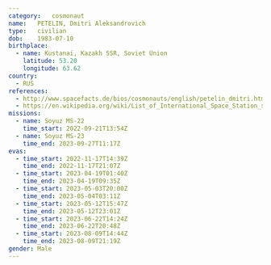 ```yaml
---
category:	cosmonaut
name:	PETELIN, Dmitri Aleksandrovich
type:	civilian
dob:	1983-07-10
birthplace:
  - name: Kustanai, Kazakh SSR, Soviet Union
    latitude: 53.20
    longitude: 63.62
country:
  - RUS
references:
  - http://www.spacefacts.de/bios/cosmonauts/english/petelin_dmitri.htm
  - https://en.wikipedia.org/wiki/List_of_International_Space_Station_spacewalks
missions:
  - name: Soyuz MS-22
    time_start: 2022-09-21T13:54Z
  - name: Soyuz MS-23
    time_end: 2023-09-27T11:17Z
evas:
  - time_start: 2022-11-17T14:39Z
    time_end: 2022-11-17T21:07Z
  - time_start: 2023-04-19T01:40Z
    time_end: 2023-04-19T09:35Z
  - time_start: 2023-05-03T20:00Z
    time_end: 2023-05-04T03:11Z
  - time_start: 2023-05-12T15:47Z
    time_end: 2023-05-12T23:01Z
  - time_start: 2023-06-22T14:24Z
    time_end: 2023-06-22T20:48Z
  - time_start: 2023-08-09T14:44Z
    time_end: 2023-08-09T21:19Z
gender:	Male
---
```

